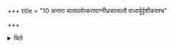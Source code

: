 +++
title = "10 अन्तरा चात्वालोत्करावाग्नीध्रचात्वालौ वाध्वर्युर्दृशीकवश्च"

+++

<details><summary>थिते</summary>

अन्तरा चात्वालोत्करावाग्नीध्रचात्वालौ वाध्वर्युर्दृशीकवश्च सञ्चरेयुः १०
</details>
